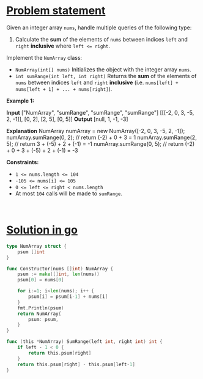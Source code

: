 # [Problem statement](https://leetcode.com/problems/range-sum-query-immutable)

Given an integer array `nums`, handle multiple queries of the following type:

1. Calculate the **sum** of the elements of `nums` between indices `left` and `right` **inclusive** where `left <= right`.

Implement the `NumArray` class:

* `NumArray(int[] nums)` Initializes the object with the integer array `nums`.
* `int sumRange(int left, int right)` Returns the **sum** of the elements of `nums` between indices `left` and `right` **inclusive** (i.e. `nums[left] + nums[left + 1] + ... + nums[right]`).

**Example 1:**


**Input**
["NumArray", "sumRange", "sumRange", "sumRange"]
[[[-2, 0, 3, -5, 2, -1]], [0, 2], [2, 5], [0, 5]]
**Output**
[null, 1, -1, -3]

**Explanation**
NumArray numArray = new NumArray([-2, 0, 3, -5, 2, -1]);
numArray.sumRange(0, 2); // return (-2) + 0 + 3 = 1
numArray.sumRange(2, 5); // return 3 + (-5) + 2 + (-1) = -1
numArray.sumRange(0, 5); // return (-2) + 0 + 3 + (-5) + 2 + (-1) = -3

**Constraints:**

* `1 <= nums.length <= 104`
* `-105 <= nums[i] <= 105`
* `0 <= left <= right < nums.length`
* At most `104` calls will be made to `sumRange`.

<br />

# [Solution in go](https://leetcode.com/submissions/detail/948397959/)

```go
type NumArray struct {
    psum []int
}

func Constructor(nums []int) NumArray {
    psum := make([]int, len(nums))
    psum[0] = nums[0]

    for i:=1; i<len(nums); i++ {
        psum[i] = psum[i-1] + nums[i]
    }
    fmt.Println(psum)
    return NumArray{
        psum: psum,
    }
}

func (this *NumArray) SumRange(left int, right int) int {
    if left - 1 < 0 {
        return this.psum[right]
    }
    return this.psum[right] - this.psum[left-1]
}
```